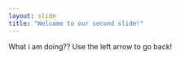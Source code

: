```yaml
---
layout: slide
title: "Welcome to our second slide!"
---
```

What i am doing??
Use the left arrow to go back!
